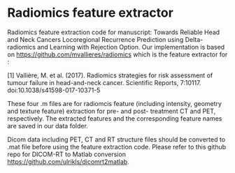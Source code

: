 # Radiomics feature extractor
Radiomics feature extraction code for manuscript: Towards Reliable Head and Neck Cancers Locoregional Recurrence Prediction using Delta-radiomics and Learning with Rejection Option. Our implementation is based on https://github.com/mvallieres/radiomics which is the feature extractor for :

[1] Vallière, M. et al. (2017). Radiomics strategies for risk assessment of tumour failure in head-and-neck cancer. Scientific Reports, 7:10117. doi:10.1038/s41598-017-10371-5 

These four .m files are for radiomcis feature (including intensity, geometry and texture feature) extraction for pre- and post- treatment CT and PET, respectively. The extracted features and the corresponding feature names are saved in our data folder.

Dicom data including PET, CT and RT structure files should be converted to .mat file before using the feature extraction code. Please refer to this github repo for DICOM-RT to Matlab conversion https://github.com/ulrikls/dicomrt2matlab.